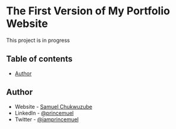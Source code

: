 # The First Version of My Portfolio Website

This project is in progress

## Table of contents

- [Author](#author)

## Author

- Website - [Samuel Chukwuzube](https://princemuel.vercel.app/)
- LinkedIn - [@princemuel](https://www.linkedin.com/in/princemuel/)
- Twitter - [@iamprincemuel](https://twitter.com/iamprincemuel)
